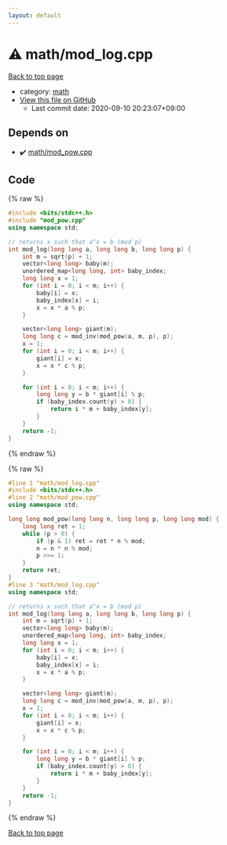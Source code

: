```yaml
---
layout: default
---
```


<!-- mathjax config similar to math.stackexchange -->
<script type="text/javascript" async
  src="https://cdnjs.cloudflare.com/ajax/libs/mathjax/2.7.5/MathJax.js?config=TeX-MML-AM_CHTML">
</script>
<script type="text/x-mathjax-config">
  MathJax.Hub.Config({
    TeX: { equationNumbers: { autoNumber: "AMS" }},
    tex2jax: {
      inlineMath: [ ['$','$'] ],
      processEscapes: true
    },
    "HTML-CSS": { matchFontHeight: false },
    displayAlign: "left",
    displayIndent: "2em"
  });
</script>

<script type="text/javascript" src="https://cdnjs.cloudflare.com/ajax/libs/jquery/3.4.1/jquery.min.js"></script>
<script src="https://cdn.jsdelivr.net/npm/jquery-balloon-js@1.1.2/jquery.balloon.min.js" integrity="sha256-ZEYs9VrgAeNuPvs15E39OsyOJaIkXEEt10fzxJ20+2I=" crossorigin="anonymous"></script>
<script type="text/javascript" src="../../assets/js/copy-button.js"></script>
<link rel="stylesheet" href="../../assets/css/copy-button.css" />


# :warning: math/mod_log.cpp

<a href="../../index.html">Back to top page</a>

* category: <a href="../../index.html#7e676e9e663beb40fd133f5ee24487c2">math</a>
* <a href="{{ site.github.repository_url }}/blob/master/math/mod_log.cpp">View this file on GitHub</a>
    - Last commit date: 2020-09-10 20:23:07+09:00




## Depends on

* :heavy_check_mark: <a href="mod_pow.cpp.html">math/mod_pow.cpp</a>


## Code

<a id="unbundled"></a>
{% raw %}
```cpp
#include <bits/stdc++.h>
#include "mod_pow.cpp"
using namespace std;

// returns x such that a^x = b (mod p)
int mod_log(long long a, long long b, long long p) {
    int m = sqrt(p) + 1;
    vector<long long> baby(m);
    unordered_map<long long, int> baby_index;
    long long x = 1;
    for (int i = 0; i < m; i++) {
        baby[i] = x;
        baby_index[x] = i;
        x = x * a % p;
    }

    vector<long long> giant(m);
    long long c = mod_inv(mod_pow(a, m, p), p);
    x = 1;
    for (int i = 0; i < m; i++) {
        giant[i] = x;
        x = x * c % p;
    }

    for (int i = 0; i < m; i++) {
        long long y = b * giant[i] % p;
        if (baby_index.count(y) > 0) {
            return i * m + baby_index[y];
        }
    }
    return -1;
}
```
{% endraw %}

<a id="bundled"></a>
{% raw %}
```cpp
#line 1 "math/mod_log.cpp"
#include <bits/stdc++.h>
#line 2 "math/mod_pow.cpp"
using namespace std;

long long mod_pow(long long n, long long p, long long mod) {
    long long ret = 1;
    while (p > 0) {
        if (p & 1) ret = ret * n % mod;
        n = n * n % mod;
        p >>= 1;
    }
    return ret;
}
#line 3 "math/mod_log.cpp"
using namespace std;

// returns x such that a^x = b (mod p)
int mod_log(long long a, long long b, long long p) {
    int m = sqrt(p) + 1;
    vector<long long> baby(m);
    unordered_map<long long, int> baby_index;
    long long x = 1;
    for (int i = 0; i < m; i++) {
        baby[i] = x;
        baby_index[x] = i;
        x = x * a % p;
    }

    vector<long long> giant(m);
    long long c = mod_inv(mod_pow(a, m, p), p);
    x = 1;
    for (int i = 0; i < m; i++) {
        giant[i] = x;
        x = x * c % p;
    }

    for (int i = 0; i < m; i++) {
        long long y = b * giant[i] % p;
        if (baby_index.count(y) > 0) {
            return i * m + baby_index[y];
        }
    }
    return -1;
}

```
{% endraw %}

<a href="../../index.html">Back to top page</a>

